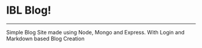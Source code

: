 # IBL Blog!

---

Simple Blog Site made using Node, Mongo and Express. With Login and Markdown based Blog Creation
